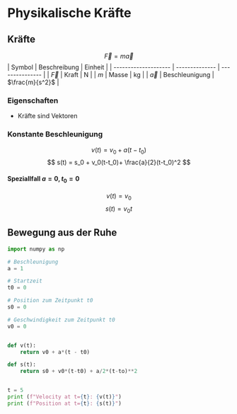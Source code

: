 # Physikalische Kräfte

## Kräfte
$$
\overrightarrow{F} = m \overrightarrow{a}
$$
| Symbol               | Beschreibung   | Einheit         |
| -------------------- | -------------- | --------------- |
| $\overrightarrow{F}$ | Kraft          | N               |
| $m$                  | Masse          | kg              |
| $\overrightarrow{a}$ | Beschleunigung | $\frac{m}{s^2}$ |

### Eigenschaften
- Kräfte sind Vektoren

### Konstante Beschleunigung
$$
v(t) = v_0 + a(t-t_0)
$$
$$
s(t) = s_0 + v_0(t-t_0)+
\frac{a}{2}(t-t_0)^2
$$
#### Speziallfall $a=0, t_0=0$
$$
v(t)=v_0
$$
$$
s(t)=v_0 t
$$

##  Bewegung aus der Ruhe
```python
import numpy as np

# Beschleunigung
a = 1

# Startzeit
t0 = 0

# Position zum Zeitpunkt t0
s0 = 0

# Geschwindigkeit zum Zeitpunkt t0
v0 = 0


def v(t):
	return v0 + a*(t - t0)

def s(t):
	return s0 + v0*(t-t0) + a/2*(t-to)**2


t = 5
print (f"Velocity at t={t}: {v(t)}")
print (f"Position at t={t}: {s(t)}")
```


